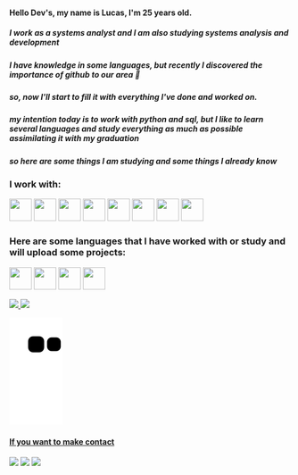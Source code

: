 #### Hello Dev's, my name is Lucas, I'm 25 years old.

##### I work as a systems analyst and I am also studying systems analysis and development 

##### I have knowledge in some languages, but recently I discovered the importance of github to our area 🥲

##### so, now I'll start to fill it with everything I've done and worked on.

##### my intention today is to work with python and sql, but I like to learn several languages and study everything as much as possible assimilating it with my graduation

##### so here are some things I am studying and some things I already know 


### I work with: 

<img src="https://cdn.jsdelivr.net/gh/devicons/devicon/icons/bash/bash-original.svg" width="40" height="40"/> <img src="https://cdn.jsdelivr.net/gh/devicons/devicon/icons/centos/centos-original.svg" width="40" height="40"/> <img src="https://cdn.jsdelivr.net/gh/devicons/devicon/icons/linux/linux-original.svg" width="40" height="40"/> <img src="https://cdn.jsdelivr.net/gh/devicons/devicon/icons/mongodb/mongodb-plain.svg" width="40" height="40"/> <img src="https://cdn.jsdelivr.net/gh/devicons/devicon/icons/oracle/oracle-original.svg" width="40" height="40"/> <img src="https://cdn.jsdelivr.net/gh/devicons/devicon/icons/postgresql/postgresql-plain.svg" width="40" height="40"/> <img src="https://cdn.jsdelivr.net/gh/devicons/devicon/icons/mysql/mysql-plain.svg" width="40" height="40"/> <img src="https://cdn.jsdelivr.net/gh/devicons/devicon/icons/mongodb/mongodb-plain.svg" width="40" height="40"/>


### Here are some languages that I have worked with or study and will upload some projects: 

<img src="https://cdn.jsdelivr.net/gh/devicons/devicon/icons/csharp/csharp-plain.svg" width="40" height="40"/> <img src="https://cdn.jsdelivr.net/gh/devicons/devicon/icons/java/java-original-wordmark.svg" width="40" height="40"/> <img src="https://cdn.jsdelivr.net/gh/devicons/devicon/icons/javascript/javascript-original.svg" width="40" height="40"/> <img src="https://cdn.jsdelivr.net/gh/devicons/devicon/icons/python/python-original.svg" width="40" height="40"/>


<div>
<a href="https://github.com/iFallenHunt">
<img height="150em" src="https://github-readme-stats.vercel.app/api/top-langs/?username=iFallenHunt&layout=compact&langs_count=7&theme=dark"/>
<img height="150em" src="https://github-readme-stats.vercel.app/api?username=iFallenHunt&show_icons=true&theme=dark&include_all_commits=true&count_private=true"/>
</div>

   
![Snake animation](https://github.com/iFallenHunt/iFallenHunt/blob/output/github-contribution-grid-snake.svg)   



#### If you want to make contact
<div>
<a href="https://instagram.com/slucasxs" target="_blank"><img src="https://img.shields.io/badge/-Instagram-%23E4405F?style=for-the-badge&logo=instagram&logoColor=white" target="_blank"></a>
<a href = "mailto:luksantos.silva@gmail.com"><img src="https://img.shields.io/badge/Gmail-D14836?style=for-the-badge&logo=gmail&logoColor=white" target="_blank"></a>
<a href="https://www.linkedin.com/in/santos-lucas96/" target="_blank"><img src="https://img.shields.io/badge/-LinkedIn-%230077B5?style=for-the-badge&logo=linkedin&logoColor=white" target="_blank"></a>   
</div>



   
   
   
   
<!--
**iFallenHunt/iFallenHunt** is a ✨ _special_ ✨ repository because its `README.md` (this file) appears on your GitHub profile.

Here are some ideas to get you started:

- 🔭 I’m currently working on ...
- 🌱 I’m currently learning ...
- 👯 I’m looking to collaborate on ...
- 🤔 I’m looking for help with ...
- 💬 Ask me about ...
- 📫 How to reach me: ...
- 😄 Pronouns: ...
- ⚡ Fun fact: ...
-->
